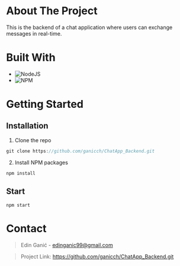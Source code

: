 # About The Project
This is the backend of a chat application where users can exchange messages in real-time.
# Built With
* ![NodeJS](https://img.shields.io/badge/node.js-6DA55F?style=for-the-badge&logo=node.js&logoColor=white)
* ![NPM](https://img.shields.io/badge/NPM-%23CB3837.svg?style=for-the-badge&logo=npm&logoColor=white)

# Getting Started
## Installation
1. Clone the repo
```node.js
git clone https://github.com/ganicch/ChatApp_Backend.git
```
2. Install NPM packages
```node
npm install
```
## Start
```npm
npm start
```
# Contact
> Edin Ganić - edinganic99@gmail.com

> Project Link: https://github.com/ganicch/ChatApp_Backend.git

